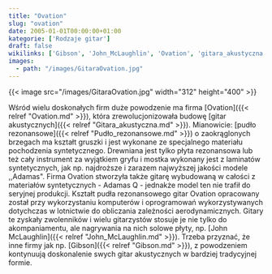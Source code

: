 ```yaml
---
title: "Ovation"
slug: "ovation"
date: 2005-01-01T00:00:00+01:00
kategorie: ['Rodzaje gitar']
draft: false
wikilinks: ['Gibson', 'John_McLaughlin', 'Ovation', 'gitara_akustyczna', 'grafika:GitaraOvation.jpg', 'pud%C5%82o_rezonansowe']
images:
  - path: "/images/GitaraOvation.jpg"
---
```

{{< image src="/images/GitaraOvation.jpg" width="312" height="400" >}}

Wśród wielu doskonałych firm duże powodzenie ma firma
[Ovation]({{< relref "Ovation.md" >}}), która zrewolucjonizowała budowę [gitar
akustycznych]({{< relref "Gitara_akustyczna.md" >}}). Mianowicie: [pudło
rezonansowe]({{< relref "Pudło_rezonansowe.md" >}}) o zaokrąglonych brzegach ma
kształt gruszki i jest wykonane ze specjalnego materiału pochodzenia
syntetycznego. Drewniana jest tylko płyta rezonansowa lub też cały
instrument za wyjątkiem gryfu i mostka wykonany jest z laminatów
syntetycznych, jak np. najdroższe i zarazem najwyższej jakości modele
,,Adamas". Firma Ovation stworzyła także gitarę wybudowaną w całości z
materiałów syntetycznych - Adamas Q - jednakże model ten nie trafił do
seryjnej produkcji. Kształt pudła rezonansowego gitar Ovation opracowany
został przy wykorzystaniu komputerów i oprogramowań wykorzystywanych
dotychczas w lotnictwie do obliczania zależności aerodynamicznych.
Gitary te zyskały zwolenników i wielu gitarzystów stosuje je nie tylko
do akompaniamentu, ale nagrywania na nich solowe płyty, np. [John
McLaughlin]({{< relref "John_McLaughlin.md" >}}). Trzeba przyznać, że inne firmy
jak np. [Gibson]({{< relref "Gibson.md" >}}), z powodzeniem kontynuują
doskonalenie swych gitar akustycznych w bardziej tradycyjnej formie.

